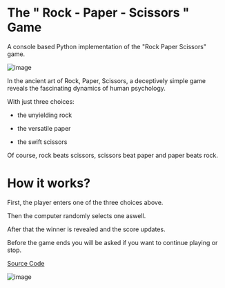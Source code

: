 # The " Rock - Paper - Scissors " Game

A console based Python implementation of the "Rock Paper Scissors" game.

![image](https://github.com/LDeathN/RockPaperScissorsByLDeathN/assets/140381179/ed70fdf1-6bf0-47dc-83e9-0d2e9051d82d)

In the ancient art of Rock, Paper, Scissors, a deceptively simple game reveals the fascinating dynamics of human psychology.

With just three choices:

* the unyielding rock

* the versatile paper

* the swift scissors

Of course, rock beats scissors, scissors beat paper and paper beats rock.

# How it works?

First, the player enters one of the three choices above.

Then the computer randomly selects one aswell.

After that the winner is revealed and the score updates.

Before the game ends you will be asked if you want to continue playing or stop.

[Source Code](rock_paper_scissors.py)

![image](https://github.com/LDeathN/RockPaperScissorsByLDeathN/assets/140381179/49e0a35e-b0e7-4e20-945e-14f9a1c4a875)
